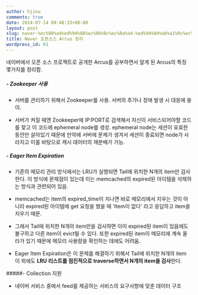```yaml
---
author: hjinu
comments: true
date: 2014-07-14 09:48:33+00:00
layout: post
slug: naver-%ec%98%a4%ed%94%88%ec%86%8c%ec%8a%a4-%ed%94%84%eb%a1%9c%ec%a0%9d%ed%8a%b8-arcus-%ec%a0%95%eb%a6%ac
title: Naver 오픈소스 Arcus 정리
wordpress_id: 61
---
```


네이버에서 오픈 소스 프로젝트로 공개한 Arcus를 공부하면서 알게 된 Arcus의 특징 몇가지를 정리함.

<!-- More -->

##### - Zookeeper 사용


* 서버를 관리하기 위해서 Zookeeper를 사용. 서버의 추가나 장애 발생 시 대응에 용이.

* 서버가 켜질 때엔 Zookeeper에 IP:PORT로 검색해서 자신이 서비스되어야할 코드를 찾고 이 코드에 ephemeral node를 생성. ephemeral node는 세션이 유효한 동안만 살아있기 때문에 만약에 서버에 문제가 생겨서 세션이 종료되면 node가 사라지고 이를 바탕으로 캐시 데이터의 재분배가 가능.


##### - Eager Item Expiration


* 기존의 메모리 관리 방식에서는 LRU가 실행되면 Tail에 위치한 N개의 item만 검사한다. 이 방식에 문제점이 있는데 이는 memcached의 expired된 아이템을 삭제하는 방식과 관련되어 있음.

* memcached는 item의 expired_time이 지나면 바로 메모리에서 지우는 것이 아니라 expired된 아이템에 get 요청을 했을 때 'Item이 없다' 라고 응답하고 item을 지우기 때문.

* 그래서 Tail에 위치한 N개의 item만을 검사하면 이미 expired된 item이 있음에도 불구하고 다른 item이 evict될 수 있다. 또한 expired된 item이 메모리에 계속 올라가 있기 때문에 메모리 사용량을 확인하는 데에도 어려움.

* Eager Item Expiration은 이 문제를 해결하기 위해서 Tail에 위치한 N개의 item 이 외에도 **LRU 리스트를 점진적으로 traverse하면서 N개의 item을 검사**한다.



#####- Collection 지원

* 네이버 서비스 중에서 feed를 제공하는 서비스의 요구사항에 맞춘 데이터 구조
